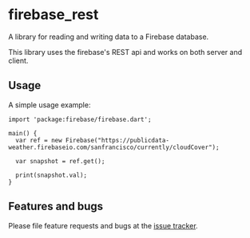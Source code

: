 # firebase_rest

A library for reading and writing data to a Firebase database.

This library uses the firebase's REST api and works on both server and client.

## Usage

A simple usage example:

    import 'package:firebase/firebase.dart';

    main() {
      var ref = new Firebase("https://publicdata-weather.firebaseio.com/sanfrancisco/currently/cloudCover");

      var snapshot = ref.get();

      print(snapshot.val);
    }

## Features and bugs

Please file feature requests and bugs at the [issue tracker][tracker].

[tracker]: https://github.com/appsup-dart/firebase/issues
